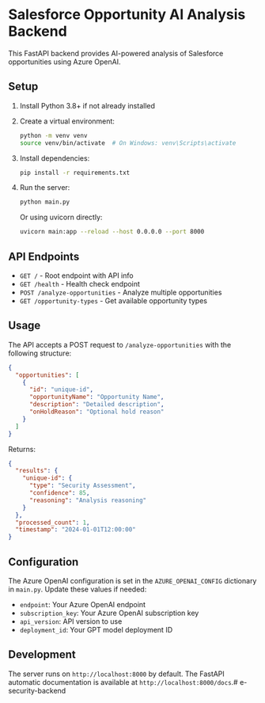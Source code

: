 # Salesforce Opportunity AI Analysis Backend

This FastAPI backend provides AI-powered analysis of Salesforce opportunities using Azure OpenAI.

## Setup

1. Install Python 3.8+ if not already installed
2. Create a virtual environment:
   ```bash
   python -m venv venv
   source venv/bin/activate  # On Windows: venv\Scripts\activate
   ```

3. Install dependencies:
   ```bash
   pip install -r requirements.txt
   ```

4. Run the server:
   ```bash
   python main.py
   ```
   
   Or using uvicorn directly:
   ```bash
   uvicorn main:app --reload --host 0.0.0.0 --port 8000
   ```

## API Endpoints

- `GET /` - Root endpoint with API info
- `GET /health` - Health check endpoint
- `POST /analyze-opportunities` - Analyze multiple opportunities
- `GET /opportunity-types` - Get available opportunity types

## Usage

The API accepts a POST request to `/analyze-opportunities` with the following structure:

```json
{
  "opportunities": [
    {
      "id": "unique-id",
      "opportunityName": "Opportunity Name",
      "description": "Detailed description",
      "onHoldReason": "Optional hold reason"
    }
  ]
}
```

Returns:

```json
{
  "results": {
    "unique-id": {
      "type": "Security Assessment",
      "confidence": 85,
      "reasoning": "Analysis reasoning"
    }
  },
  "processed_count": 1,
  "timestamp": "2024-01-01T12:00:00"
}
```

## Configuration

The Azure OpenAI configuration is set in the `AZURE_OPENAI_CONFIG` dictionary in `main.py`. Update these values if needed:

- `endpoint`: Your Azure OpenAI endpoint
- `subscription_key`: Your Azure OpenAI subscription key
- `api_version`: API version to use
- `deployment_id`: Your GPT model deployment ID

## Development

The server runs on `http://localhost:8000` by default. The FastAPI automatic documentation is available at `http://localhost:8000/docs`.#   e - s e c u r i t y - b a c k e n d  
 